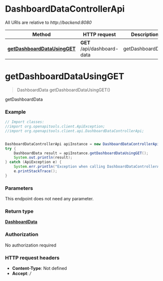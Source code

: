 # DashboardDataControllerApi

All URIs are relative to *http://backend:8080*

Method | HTTP request | Description
------------- | ------------- | -------------
[**getDashboardDataUsingGET**](DashboardDataControllerApi.md#getDashboardDataUsingGET) | **GET** /api/dashboard-data | getDashboardData


<a name="getDashboardDataUsingGET"></a>
# **getDashboardDataUsingGET**
> DashboardData getDashboardDataUsingGET()

getDashboardData

### Example
```java
// Import classes:
//import org.openapitools.client.ApiException;
//import org.openapitools.client.api.DashboardDataControllerApi;


DashboardDataControllerApi apiInstance = new DashboardDataControllerApi();
try {
    DashboardData result = apiInstance.getDashboardDataUsingGET();
    System.out.println(result);
} catch (ApiException e) {
    System.err.println("Exception when calling DashboardDataControllerApi#getDashboardDataUsingGET");
    e.printStackTrace();
}
```

### Parameters
This endpoint does not need any parameter.

### Return type

[**DashboardData**](DashboardData.md)

### Authorization

No authorization required

### HTTP request headers

 - **Content-Type**: Not defined
 - **Accept**: */*

